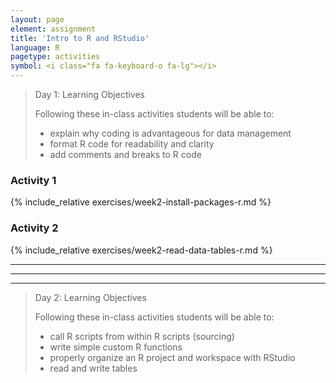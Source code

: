 ```yaml
---
layout: page
element: assignment
title: 'Intro to R and RStudio'
language: R
pagetype: activities
symbol: <i class="fa fa-keyboard-o fa-lg"></i>
---
```


> Day 1: Learning Objectives
>
> Following these in-class activities students will be able to:
>
> - explain why coding is advantageous for data management
> - format R code for readability and clarity
> - add comments and breaks to R code

### Activity 1

{% include_relative exercises/week2-install-packages-r.md %}

### Activity 2

{% include_relative exercises/week2-read-data-tables-r.md %}

****

****

****

> Day 2: Learning Objectives
>
> Following these in-class activities students will be able to:
>
> - call R scripts from within R scripts (sourcing)
> - write simple custom R functions
> - properly organize an R project and workspace with RStudio
> - read and write tables
